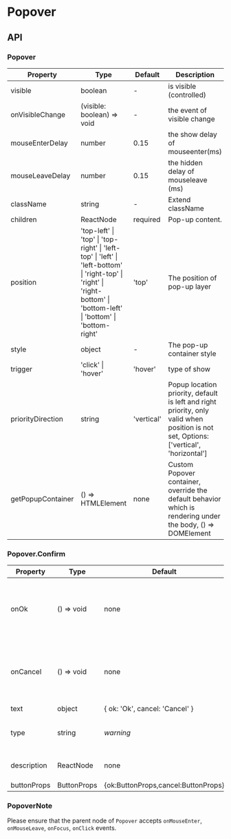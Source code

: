 # Popover

<example />

## API

### Popover 

| Property | Type | Default | Description |
| --- | --- | --- | --- |
| visible | boolean | - | is visible (controlled) |
| onVisibleChange | (visible: boolean) => void | - | the event of visible change | 
| mouseEnterDelay | number | 0.15 | the show delay of mouseenter(ms) | 
| mouseLeaveDelay | number | 0.15 | the hidden delay of mouseleave (ms) | 
| className | string | - | Extend className |
| children | ReactNode | required | Pop-up content. |
| position | 'top-left' \| 'top' \| 'top-right' \| 'left-top' \| 'left' \| 'left-bottom' \| 'right-top' \| 'right' \| 'right-bottom' \| 'bottom-left' \| 'bottom' \| 'bottom-right' | 'top' | The position of pop-up layer |
| style | object | - | The pop-up container style |
| trigger | 'click' \| 'hover' | 'hover' | type of show |
| priorityDirection | string | 'vertical' | Popup location priority, default is left and right priority, only valid when position is not set, Options: \['vertical', 'horizontal'] |
| getPopupContainer | () => HTMLElement | none | Custom Popover container, override the default behavior which is rendering under the body, () => DOMElement |

### Popover.Confirm

| Property | Type | Default | Description |
| --- | --- | --- | --- |
| onOk | () => void | none | ok button click callback, will close tooltip while returned promise resolve |
| onCancel | () => void | none | cancel button click callback, will close tooltip while returned promise resolve |
| text | object | { ok: 'Ok', cancel: 'Cancel' } | button text |
| type | string | *warning* |  icon type \[*success*, *info*, *warning*, *danger(error)*] |
| description | ReactNode | none |  Confirm the description of the box |
| buttonProps | ButtonProps | {ok:ButtonProps,cancel:ButtonProps} |  ButtonProps |


### PopoverNote
Please ensure that the parent node of `Popover` accepts `onMouseEnter`, `onMouseLeave`, `onFocus`, `onClick` events.
